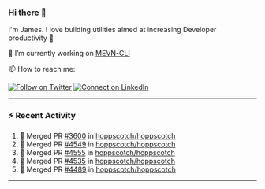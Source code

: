 ### Hi there 👋

I'm James. I love building utilities aimed at increasing Developer productivity :raised_hands: 

🔭 I’m currently working on [MEVN-CLI](https://github.com/madlabsinc/mevn-cli)

📫 How to reach me:

[![Follow on Twitter](https://img.shields.io/badge/--twitter?label=Twitter&logo=Twitter&style=social)](https://twitter.com/james_madhacks) [![Connect on LinkedIn](https://img.shields.io/badge/--linkedin?label=LinkedIn&logo=LinkedIn&style=social)](https://www.linkedin.com/in/jamesgeorge007)

---

### :zap: Recent Activity

<!--START_SECTION:activity-->
1. 🎉 Merged PR [#3600](https://github.com/hoppscotch/hoppscotch/pull/3600) in [hoppscotch/hoppscotch](https://github.com/hoppscotch/hoppscotch)
2. 🎉 Merged PR [#4549](https://github.com/hoppscotch/hoppscotch/pull/4549) in [hoppscotch/hoppscotch](https://github.com/hoppscotch/hoppscotch)
3. 🎉 Merged PR [#4555](https://github.com/hoppscotch/hoppscotch/pull/4555) in [hoppscotch/hoppscotch](https://github.com/hoppscotch/hoppscotch)
4. 🎉 Merged PR [#4535](https://github.com/hoppscotch/hoppscotch/pull/4535) in [hoppscotch/hoppscotch](https://github.com/hoppscotch/hoppscotch)
5. 🎉 Merged PR [#4489](https://github.com/hoppscotch/hoppscotch/pull/4489) in [hoppscotch/hoppscotch](https://github.com/hoppscotch/hoppscotch)
<!--END_SECTION:activity-->

---

<!--
**jamesgeorge007/jamesgeorge007** is a ✨ _special_ ✨ repository because its `README.md` (this file) appears on your GitHub profile.

Here are some ideas to get you started:

- 🌱 I’m currently learning ...
- 👯 I’m looking to collaborate on ...
- 🤔 I’m looking for help with ...
- 💬 Ask me about ...
- 😄 Pronouns: ...
- ⚡ Fun fact: ...
-->
